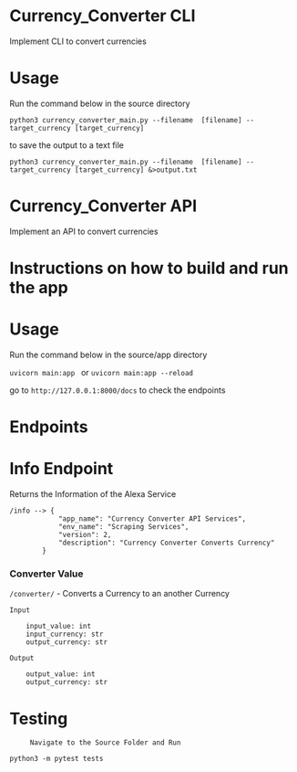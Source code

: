 # Currency_Converter CLI

 Implement CLI to convert currencies

# Usage

Run the command below in the source directory

```python3 currency_converter_main.py --filename  [filename] --target_currency [target_currency]```

to save the output to a text file

```python3 currency_converter_main.py --filename  [filename] --target_currency [target_currency] &>output.txt```



# Currency_Converter API

Implement an API to convert currencies

# Instructions on how to build and run the app

# Usage

Run the command below in the source/app directory

```uvicorn main:app ``` or ```uvicorn main:app --reload```

go to  ```http://127.0.0.1:8000/docs``` to check the endpoints

# Endpoints

# Info Endpoint

Returns the Information of the Alexa Service
```
/info --> {
            "app_name": "Currency Converter API Services",
            "env_name": "Scraping Services",
            "version": 2,
            "description": "Currency Converter Converts Currency"
        }
```

### Converter Value

``` /converter/ ```  - Converts a Currency to an another Currency

```
Input

    input_value: int
    input_currency: str
    output_currency: str

```

```
Output
    
    output_value: int
    output_currency: str

```
# Testing

         Navigate to the Source Folder and Run

```python3 -m pytest tests```
